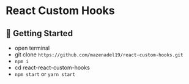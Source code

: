 # React Custom Hooks

## 🚀 Getting Started

- open terminal
- git clone `https://github.com/mazenadel19/react-custom-hooks.git`
- `npm i`
- cd react-react-custom-hooks
- `npm start` or `yarn start`
